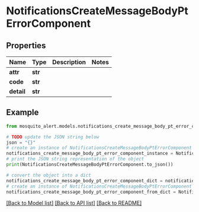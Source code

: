 # NotificationsCreateMessageBodyPtErrorComponent


## Properties

Name | Type | Description | Notes
------------ | ------------- | ------------- | -------------
**attr** | **str** |  | 
**code** | **str** |  | 
**detail** | **str** |  | 

## Example

```python
from mosquito_alert.models.notifications_create_message_body_pt_error_component import NotificationsCreateMessageBodyPtErrorComponent

# TODO update the JSON string below
json = "{}"
# create an instance of NotificationsCreateMessageBodyPtErrorComponent from a JSON string
notifications_create_message_body_pt_error_component_instance = NotificationsCreateMessageBodyPtErrorComponent.from_json(json)
# print the JSON string representation of the object
print(NotificationsCreateMessageBodyPtErrorComponent.to_json())

# convert the object into a dict
notifications_create_message_body_pt_error_component_dict = notifications_create_message_body_pt_error_component_instance.to_dict()
# create an instance of NotificationsCreateMessageBodyPtErrorComponent from a dict
notifications_create_message_body_pt_error_component_from_dict = NotificationsCreateMessageBodyPtErrorComponent.from_dict(notifications_create_message_body_pt_error_component_dict)
```
[[Back to Model list]](../README.md#documentation-for-models) [[Back to API list]](../README.md#documentation-for-api-endpoints) [[Back to README]](../README.md)


